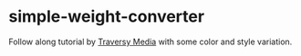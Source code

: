 # simple-weight-converter
Follow along tutorial by [Traversy Media](https://www.youtube.com/user/TechGuyWeb) with some color and style variation.
